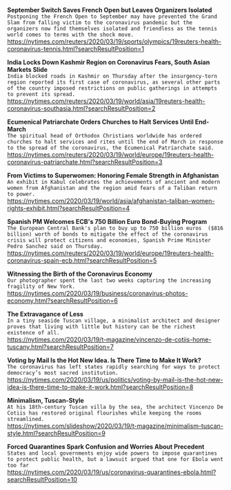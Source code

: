 **September Switch Saves French Open but Leaves Organizers Isolated**\
`Postponing the French Open to September may have prevented the Grand Slam from falling victim to the coronavirus pandemic but the organizers now find themselves isolated and friendless as the tennis world comes to terms with the shock move.`\
https://nytimes.com/reuters/2020/03/19/sports/olympics/19reuters-health-coronavirus-tennis.html?searchResultPosition=1

**India Locks Down Kashmir Region on Coronavirus Fears, South Asian Markets Slide**\
`India blocked roads in Kashmir on Thursday after the insurgency-torn region reported its first case of coronavirus, as several other parts of the country imposed restrictions on public gatherings in attempts to prevent its spread.`\
https://nytimes.com/reuters/2020/03/19/world/asia/19reuters-health-coronavirus-southasia.html?searchResultPosition=2

**Ecumenical Patriarchate Orders Churches to Halt Services Until End-March**\
`The spiritual head of Orthodox Christians worldwide has ordered churches to halt services and rites until the end of March in response to the spread of the coronavirus, the Ecumenical Patriarchate said.`\
https://nytimes.com/reuters/2020/03/19/world/europe/19reuters-health-coronavirus-patriarchate.html?searchResultPosition=3

**From Victims to Superwomen: Honoring Female Strength in Afghanistan**\
`An exhibit in Kabul celebrates the achievements of ancient and modern women from Afghanistan and the region amid fears of a Taliban return to power.`\
https://nytimes.com/2020/03/19/world/asia/afghanistan-taliban-women-rights-exhibit.html?searchResultPosition=4

**Spanish PM Welcomes ECB's 750 Billion Euro Bond-Buying Program**\
`The European Central Bank's plan to buy up to 750 billion euros  ($816 billion) worth of bonds to mitigate the effect of the coronavirus crisis will protect citizens and economies, Spanish Prime Minister Pedro Sanchez said on Thursday.`\
https://nytimes.com/reuters/2020/03/19/world/europe/19reuters-health-coronavirus-spain-ecb.html?searchResultPosition=5

**Witnessing the Birth of the Coronavirus Economy**\
`Our photographer spent the last two weeks capturing the increasing fragility of New York.`\
https://nytimes.com/2020/03/19/business/coronavirus-photos-economy.html?searchResultPosition=6

**The Extravagance of Less**\
`In a tiny seaside Tuscan village, a minimalist architect and designer proves that living with little but history can be the richest existence of all.`\
https://nytimes.com/2020/03/19/t-magazine/vincenzo-de-cotiis-home-tuscany.html?searchResultPosition=7

**Voting by Mail Is the Hot New Idea. Is There Time to Make It Work?**\
`The coronavirus has left states rapidly searching for ways to protect democracy’s most sacred institution.`\
https://nytimes.com/2020/03/19/us/politics/voting-by-mail-is-the-hot-new-idea-is-there-time-to-make-it-work.html?searchResultPosition=8

**Minimalism, Tuscan-Style**\
`At his 18th-century Tuscan villa by the sea, the architect Vincenzo De Cotiis has restored original flourishes while keeping the rooms streamlined.`\
https://nytimes.com/slideshow/2020/03/19/t-magazine/minimalism-tuscan-style.html?searchResultPosition=9

**Forced Quarantines Spark Confusion and Worries About Precedent**\
`States and local governments enjoy wide powers to impose quarantines to protect public health, but a lawsuit argued that one for Ebola went too far`\
https://nytimes.com/2020/03/19/us/coronavirus-quarantines-ebola.html?searchResultPosition=10

